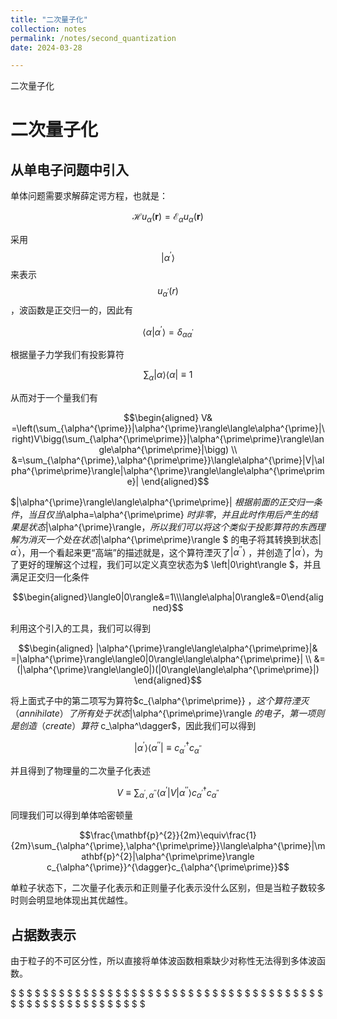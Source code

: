 ```yaml
---
title: "二次量子化"
collection: notes
permalink: /notes/second_quantization
date: 2024-03-28

---
```

二次量子化


# 二次量子化



## 从单电子问题中引入

单体问题需要求解薛定谔方程，也就是：

$$\mathcal{H}u_{\alpha}(\mathbf{r})=\mathcal{E}_{\alpha}u_{\alpha}(\mathbf{r})$$

采用$$|\alpha^{\prime}\rangle$$ 来表示$$u_{\alpha^{\prime}}(r)$$，波函数是正交归一的，因此有

$$\langle\alpha|\alpha^{\prime}\rangle=\delta_{\alpha\alpha^{\prime}}$$

根据量子力学我们有投影算符

$$\sum_\alpha|\alpha\rangle\langle\alpha|\equiv1$$

从而对于一个量我们有

$$\begin{aligned}
V& =\left(\sum_{\alpha^{\prime}}|\alpha^{\prime}\rangle\langle\alpha^{\prime}|\right)V\bigg(\sum_{\alpha^{\prime\prime}}|\alpha^{\prime\prime}\rangle\langle\alpha^{\prime\prime}|\bigg)  \\
&=\sum_{\alpha^{\prime},\alpha^{\prime\prime}}\langle\alpha^{\prime}|V|\alpha^{\prime\prime}\rangle|\alpha^{\prime}\rangle\langle\alpha^{\prime\prime}|
\end{aligned}$$

$|\alpha^{\prime}\rangle\langle\alpha^{\prime\prime}| $根据前面的正交归一条件，当且仅当$\alpha=\alpha^{\prime\prime} $时非零，并且此时作用后产生的结果是状态$|\alpha^{\prime}\rangle$，所以我们可以将这个类似于投影算符的东西理解为消灭一个处在状态$|\alpha^{\prime\prime}\rangle  $ 的电子将其转换到状态$\left|\alpha^{\prime}\right\rangle$，用一个看起来更“高端”的描述就是，这个算符湮灭了$|\alpha^{\prime\prime}\rangle$ ，并创造了$\left|\alpha^{\prime}\right\rangle$，为了更好的理解这个过程，我们可以定义真空状态为$ \left|0\right\rangle $，并且满足正交归一化条件

$$\begin{aligned}\langle0|0\rangle&=1\\\langle\alpha|0\rangle&=0\end{aligned}$$

利用这个引入的工具，我们可以得到

$$\begin{aligned}
|\alpha^{\prime}\rangle\langle\alpha^{\prime\prime}|& =|\alpha^{\prime}\rangle\langle0|0\rangle\langle\alpha^{\prime\prime}|  \\
&=(|\alpha^{\prime}\rangle\langle0|)(|0\rangle\langle\alpha^{\prime\prime}|)
\end{aligned}$$

将上面式子中的第二项写为算符$c_{\alpha^{\prime\prime}} $，这个算符湮灭（annihilate）了所有处于状态$|\alpha^{\prime\prime}\rangle $的电子，第一项则是创造（create）算符$ c_\alpha^\dagger$，因此我们可以得到

$$|\alpha^{\prime}\rangle\langle\alpha^{\prime\prime}|\equiv c_{\alpha^{\prime}}^{\dagger}c_{\alpha^{\prime\prime}}$$

并且得到了物理量的二次量子化表述

$$V\equiv\sum_{\alpha^{\prime},\alpha^{\prime\prime}}\langle\alpha^{\prime}|V|\alpha^{\prime\prime}\rangle c_{\alpha^{\prime}}^\dagger c_{\alpha^{\prime\prime}}$$

同理我们可以得到单体哈密顿量

$$\frac{\mathbf{p}^{2}}{2m}\equiv\frac{1}{2m}\sum_{\alpha^{\prime},\alpha^{\prime\prime}}\langle\alpha^{\prime}|\mathbf{p}^{2}|\alpha^{\prime\prime}\rangle c_{\alpha^{\prime}}^{\dagger}c_{\alpha^{\prime\prime}}$$

单粒子状态下，二次量子化表示和正则量子化表示没什么区别，但是当粒子数较多时则会明显地体现出其优越性。

## 占据数表示

由于粒子的不可区分性，所以直接将单体波函数相乘缺少对称性无法得到多体波函数。



$ $
$ $
$ $
$ $
$ $
$ $
$ $
$ $
$ $
$ $
$ $
$ $
$ $
$ $
$ $
$ $
$ $
$ $
$ $
$ $
$ $
$ $
$ $
$ $
$ $
$ $
$ $
$ $